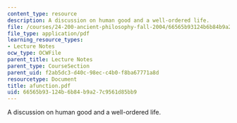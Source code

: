 ```yaml
---
content_type: resource
description: A discussion on human good and a well-ordered life.
file: /courses/24-200-ancient-philosophy-fall-2004/66565b93124b6b84b9a27c9561d85bb9_afunction.pdf
file_type: application/pdf
learning_resource_types:
- Lecture Notes
ocw_type: OCWFile
parent_title: Lecture Notes
parent_type: CourseSection
parent_uid: f2ab5dc3-d40c-98ec-c4b0-f8ba67771a8d
resourcetype: Document
title: afunction.pdf
uid: 66565b93-124b-6b84-b9a2-7c9561d85bb9
---
```

A discussion on human good and a well-ordered life.


